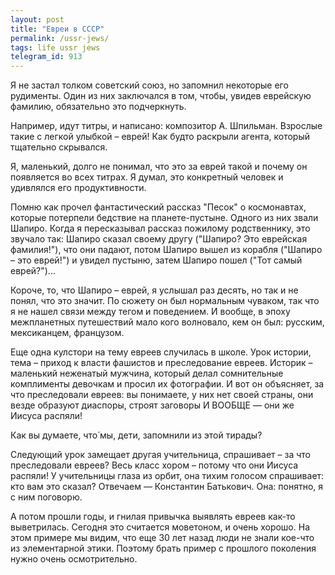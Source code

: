 ```yaml
---
layout: post
title: "Евреи в СССР"
permalink: /ussr-jews/
tags: life ussr jews
telegram_id: 913
---
```


Я не застал толком советский союз, но запомнил некоторые его рудименты. Один из
них заключался в том, чтобы, увидев еврейскую фамилию, обязательно это
подчеркнуть.

Например, идут титры, и написано: композитор А. Шпильман. Взрослые такие с
легкой улыбкой – еврей! Как будто раскрыли агента, который тщательно скрывался.

Я, маленький, долго не понимал, что это за еврей такой и почему он появляется во
всех титрах. Я думал, это конкретный человек и удивлялся его продуктивности.

Помню как прочел фантастический рассказ "Песок" о космонавтах, которые потерпели
бедствие на планете-пустыне. Одного из них звали Шапиро. Когда я пересказывал
рассказ пожилому родственнику, это звучало так: Шапиро сказал своему другу
("Шапиро? Это еврейская фамилия!"), что они падают, потом Шапиро вышел из
корабля ("Шапиро – это еврей!") и увидел пустыню, затем Шапиро пошел ("Тот самый
еврей?")...

Короче, то, что Шапиро – еврей, я услышал раз десять, но так и не понял, что это
значит. По сюжету он был нормальным чуваком, так что я не нашел связи между
тегом и поведением. И вообще, в эпоху межпланетных путешествий мало кого
волновало, кем он был: русским, мексиканцем, французом.

Еще одна кулстори на тему евреев случилась в школе. Урок истории, тема – приход
к власти фашистов и преследование евреев. Историк – маленький неженатый мужчина,
который делал сомнительные комплименты девочкам и просил их фотографии. И вот он
объясняет, за что преследовали евреев: вы понимаете, у них нет своей страны, они
везде образуют диаспоры, строят заговоры И ВООБЩЕ — они же Иисуса распяли!

Как вы думаете, что́ мы, дети, запомнили из этой тирады?

Следующий урок замещает другая учительница, спрашивает – за что преследовали
евреев? Весь класс хором – потому что они Иисуса распяли! У учительницы глаза из
орбит, она тихим голосом спрашивает: кто вам это сказал? Отвечаем — Константин
Батькович. Она: понятно, я с ним поговорю.

А потом прошли годы, и гнилая привычка выявлять евреев как-то
выветрилась. Сегодня это считается моветоном, и очень хорошо. На этом примере мы
видим, что еще 30 лет назад люди не знали кое-что из элементарной этики. Поэтому
брать пример с прошлого поколения нужно очень осмотрительно.
